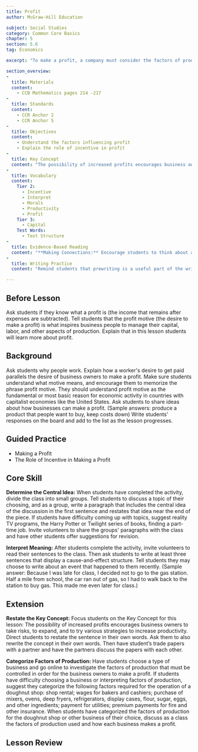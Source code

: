 ```yaml
---
title: Profit
author: McGraw-Hill Education

subject: Social Studies
category: Common Core Basics
chapter: 5
section: 5.6
tag: Economics

excerpt: "To make a profit, a company must consider the factors of production (land, labor, and capital). It must also be concerned about incentive and morale."

section_overview:
-
  title: Materials
  content:
    - CCB Mathematics pages 214 -217
-
  title: Standards
  content:
    - CCR Anchor 2
    - CCR Anchor 5
-
  title: Objectives
  content:
    - Understand the factors influencing profit
    - Explain the role of incentive in profit
-
  title: Key Concept
  content: "The possibility of increased profits encourages business owners to take risks, to expand, and to try various strategies that will increase productivity."
-
  title: Vocabulary
  content:
    Tier 2:
      - Incentive
      - Interpret
      - Morals
      - Productivity
      - Profit
    Tier 3:
      - Capital
    Test Words:
      - Text Structure
-
  title: Evidence-Based Reading
  content: "**Making Connections:** Encourage students to think about any experiences they have had in their own lives that relate to the lesson. Ask: Have you ever worked at a business that made you feel glad about coming to work? If so, what was it about the company or the job that you enjoyed? Did you find that your attitude (how the working environment made you feel) had an effect on how you performed your job? Invite volunteers to share their experiences with the class."
-
  title: Writing Practice
  content: "Remind students that prewriting is a useful part of the writing process, even when writing a short piece like a paragraph. Before they draft their paragraphs, encourage students to list the two benefits, jot down why they are important, and make a note of why they might help increase company profits."

---
```

## Before Lesson

Ask students if they know what a profit is (the income that remains after expenses are subtracted). Tell students that the profit motive (the desire to make a profit) is what inspires business people to manage their capital, labor, and other aspects of production. Explain that in this lesson students will learn more about profit.

## Background

Ask students why people work. Explain how a worker's desire to get paid parallels the desire of business owners to make a profit. Make sure students understand what motive means, and encourage them to memorize the phrase profit motive. They should understand profit motive as the fundamental or most basic reason for economic activity in countries with capitalist economies like the United States. Ask students to share ideas about how businesses can make a profit. (Sample answers: produce a product that people want to buy, keep costs down) Write students' responses on the board and add to the list as the lesson progresses.

## Guided Practice

- Making a Profit
- The Role of Incentive in Making a Profit

## Core Skill

**Determine the Central Idea:** When students have completed the activity, divide the class into small groups. Tell students to discuss a topic of their choosing, and as a group, write a paragraph that includes the central idea of the discussion in the first sentence and restates that idea near the end of the piece. If students have difficulty coming up with topics, suggest reality TV programs, the Harry Potter or Twilight series of books, finding a part-time job. Invite volunteers to share the groups' paragraphs with the class and have other students offer suggestions for revision.

**Interpret Meaning:** After students complete the activity, invite volunteers to read their sentences to the class. Then ask students to write at least three sentences that display a cause-and-effect structure. Tell students they may choose to write about an event that happened to them recently. (Sample answer: Because I was late for class, I decided not to go to the gas station. Half a mile from school, the car ran out of gas, so I had to walk back to the station to buy gas. This made me even later for class.)

## Extension

**Restate the Key Concept:** Focus students on the Key Concept for this lesson: The possibility of increased profits encourages business owners to take risks, to expand, and to try various strategies to increase productivity. Direct students to restate the sentence in their own words. Ask them to also rewrite the concept in their own words. Then have student’s trade papers with a partner and have the partners discuss the papers with each other.

**Categorize Factors of Production:** Have students choose a type of business and go online to investigate the factors of production that must be controlled in order for the business owners to make a profit. If students have difficulty choosing a business or interpreting factors of production, suggest they categorize the following factors required for the operation of a doughnut shop: shop rental; wages for bakers and cashiers; purchase of mixers, ovens, deep fryers, refrigerators, display cases, flour, sugar, eggs, and other ingredients; payment for utilities; premium payments for fire and other insurance. When students have categorized the factors of production for the doughnut shop or other business of their choice, discuss as a class the factors of production used and how each business makes a profit.

## Lesson Review
